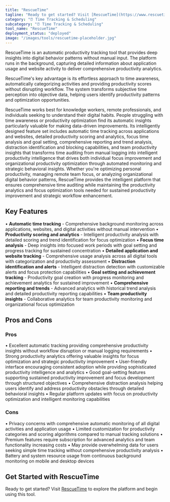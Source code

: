 ```yaml
---
title: "RescueTime"
tagline: "Ready to get started? Visit [RescueTime](https://www.rescuetime.com/) to explore the platform and begin using this tool...."
category: "⏰ Time Tracking & Scheduling"
subcategory: "⏰ Time Tracking & Scheduling"
tool_name: "RescueTime"
deployment_status: "deployed"
image: "/images/tools/rescuetime-placeholder.jpg"
---
```

RescueTime is an automatic productivity tracking tool that provides deep insights into digital behavior patterns without manual input. The platform runs in the background, capturing detailed information about application usage and website activity to deliver comprehensive productivity analytics.

RescueTime's key advantage is its effortless approach to time awareness, automatically categorizing activities and providing productivity scores without disrupting workflow. The system transforms subjective time perception into objective data, helping users identify productivity patterns and optimization opportunities.

RescueTime works best for knowledge workers, remote professionals, and individuals seeking to understand their digital habits. People struggling with time awareness or productivity optimization find its automatic insights particularly valuable for making data-driven improvements. Its intelligently designed feature set includes automatic time tracking across applications and websites, detailed productivity scoring and analytics, focus time analysis and goal setting, comprehensive reporting and trend analysis, distraction identification and blocking capabilities, and team productivity insights that transforms time auditing from manual logging into intelligent productivity intelligence that drives both individual focus improvement and organizational productivity optimization through automated monitoring and strategic behavioral insights. Whether you're optimizing personal productivity, managing remote team focus, or analyzing organizational digital behavior patterns, RescueTime provides the intelligent platform that ensures comprehensive time auditing while maintaining the productivity analytics and focus optimization tools needed for sustained productivity improvement and strategic workflow enhancement.

## Key Features

• **Automatic time tracking** - Comprehensive background monitoring across applications, websites, and digital activities without manual intervention
• **Productivity scoring and analytics** - Intelligent productivity analysis with detailed scoring and trend identification for focus optimization
• **Focus time analysis** - Deep insights into focused work periods with goal setting and progress tracking for sustained concentration
• **Detailed application and website tracking** - Comprehensive usage analysis across all digital tools with categorization and productivity assessment
• **Distraction identification and alerts** - Intelligent distraction detection with customizable alerts and focus protection capabilities
• **Goal setting and achievement tracking** - Productivity goal creation with progress monitoring and achievement analytics for sustained improvement
• **Comprehensive reporting and trends** - Advanced analytics with historical trend analysis and detailed productivity reporting capabilities
• **Team productivity insights** - Collaborative analytics for team productivity monitoring and organizational focus optimization

## Pros and Cons

### Pros
• Excellent automatic tracking providing comprehensive productivity insights without workflow disruption or manual logging requirements
• Strong productivity analytics offering valuable insights for focus optimization and strategic productivity improvement
• User-friendly interface encouraging consistent adoption while providing sophisticated productivity intelligence and analytics
• Good goal-setting features supporting sustained productivity improvement and focus development through structured objectives
• Comprehensive distraction analysis helping users identify and address productivity obstacles through detailed behavioral insights
• Regular platform updates with focus on productivity optimization and intelligent monitoring capabilities

### Cons
• Privacy concerns with comprehensive automatic monitoring of all digital activities and application usage
• Limited customization for productivity categories and scoring algorithms compared to manual tracking solutions
• Premium features require subscription for advanced analytics and team functionality increasing costs
• May provide overwhelming data for users seeking simple time tracking without comprehensive productivity analysis
• Battery and system resource usage from continuous background monitoring on mobile and desktop devices

## Get Started with RescueTime

Ready to get started? Visit [RescueTime](https://www.rescuetime.com/) to explore the platform and begin using this tool.

